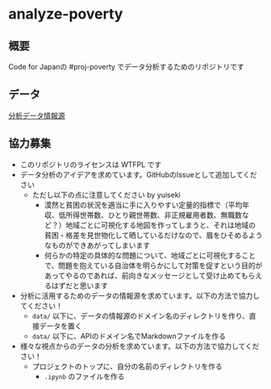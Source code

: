 # analyze-poverty

## 概要

Code for Japanの #proj-poverty でデータ分析するためのリポジトリです

## データ

[分析データ情報源](/data/README.md)

## 協力募集

- このリポジトリのライセンスは WTFPL です
- データ分析のアイデアを求めています。GitHubのIssueとして追加してください
  - ただし以下の点に注意してください by yuiseki
    - 漠然と貧困の状況を適当に手に入りやすい定量的指標で（平均年収、低所得世帯数、ひとり親世帯数、非正規雇用者数、無職数など？）地域ごとに可視化する地図を作ってしまうと、それは地域の貧困・格差を見世物化して晒しているだけなので、眉をひそめるようなものができあがってしまいます
    - 何らかの特定の具体的な問題について、地域ごとに可視化することで、問題を抱えている自治体を明らかにして対策を促すという目的があってやるのであれば、前向きなメッセージとして受け止めてもらえるはずだと思います
- 分析に活用するためのデータの情報源を求めています。以下の方法で協力してください！
  - `data/` 以下に、データの情報源のドメイン名のディレクトリを作り、直接データを置く
  - `data/` 以下に、APIのドメイン名でMarkdownファイルを作る
- 様々な視点からのデータの分析を求めています。以下の方法で協力してください！
  - プロジェクトのトップに、自分の名前のディレクトリを作る
    - `.ipynb` のファイルを作る
